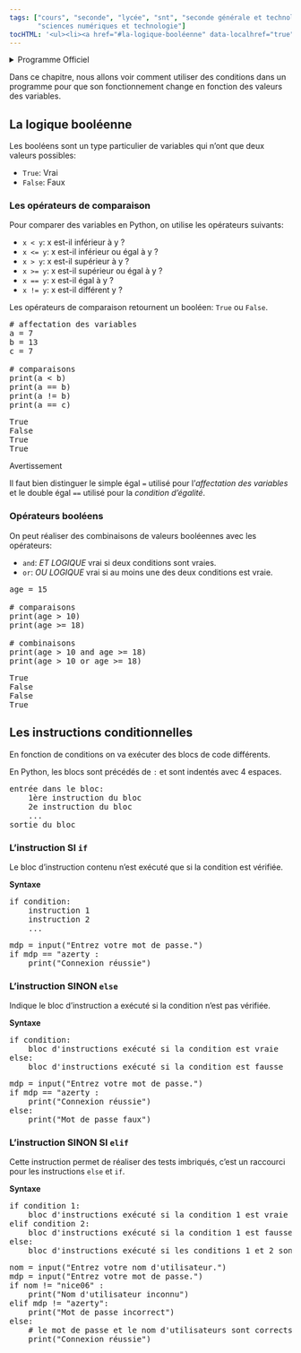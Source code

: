 ```yaml
---
tags: ["cours", "seconde", "lycée", "snt", "seconde générale et technologique",
       "sciences numériques et technologie"]
tocHTML: '<ul><li><a href="#la-logique-booléenne" data-localhref="true">La logique booléenne</a></li><ul><li><a href="#les-opérateurs-de-comparaison" data-localhref="true">Les opérateurs de comparaison</a></li><li><a href="#opérateurs-booléens" data-localhref="true">Opérateurs booléens</a></li></ul><li><a href="#les-instructions-conditionnelles" data-localhref="true">Les instructions conditionnelles</a></li><ul><li><a href="#linstruction-si-if" data-localhref="true">L’instruction SI <code>if</code></a></li><li><a href="#linstruction-sinon-else" data-localhref="true">L’instruction SINON <code>else</code></a></li><li><a href="#linstruction-sinon-si-elif" data-localhref="true">L’instruction SINON SI <code>elif</code></a></li></ul></ul>'
---
```






<details class="programme"><summary>Programme Officiel</summary>
<table class="table table-bordered table-hover">
<thead class="table-warning">
<tr class="header">
<th><div class="highlight"><pre><span></span>    **Contenus**
</pre></div>
</th>
<th><div class="highlight"><pre><span></span>            **Capacités attendues**
</pre></div>
</th>
</tr>
</thead>
<tbody>
<tr class="odd">
<td>Instructions conditionnelles</td>
<td>Écrire et développer des programmes pour répondre à des problèmes et modéliser des phénomènes physiques, économiques et sociaux.</td>
</tr>
</tbody>
</table>
<a class="lien-programme" href="../programme/">Lien vers le programme complet</a></details>

<div class="intro quarto-layout-panel">
<div class="quarto-layout-row quarto-layout-valign-top">
<div class="quarto-layout-cell" style="flex-basis: 50.0%;justify-content: center;">
<p>Dans ce chapitre, nous allons voir comment utiliser des conditions dans un programme pour que son fonctionnement change en fonction des valeurs des variables.</p>
</div>
<div class="quarto-layout-cell" style="flex-basis: 50.0%;justify-content: center;">
<p><wc-wikimage title="110_to_91_interchange_-_panoramio.jpg" caption="Beaucoup de chemins ont possibles, reste à aller sur le bon en fonction de notre destination."></wc-wikimage></p>
</div>
</div>
</div>
<h2 id="la-logique-booléenne" class="anchored">La logique booléenne</h2>
<p>Les booléens sont un type particulier de variables qui n’ont que deux valeurs possibles:</p>
<ul>
<li><code>True</code>: Vrai</li>
<li><code>False</code>: Faux</li>
</ul>
<h3 id="les-opérateurs-de-comparaison" class="anchored">Les opérateurs de comparaison</h3>
<p>Pour comparer des variables en Python, on utilise les opérateurs suivants:</p>
<ul>
<li><code>x &lt; y</code>: x est-il inférieur à y ?</li>
<li><code>x &lt;= y</code>: x est-il inférieur ou égal à y ?</li>
<li><code>x &gt; y</code>: x est-il supérieur à y ?</li>
<li><code>x &gt;= y</code>: x est-il supérieur ou égal à y ?</li>
<li><code>x == y</code>: x est-il égal à y ?</li>
<li><code>x != y</code>: x est-il différent y ?</li>
</ul>
<p>Les opérateurs de comparaison retournent un booléen: <code>True</code> ou <code>False</code>.</p>
<div class="examples">
<div class="cell" data-execution_count="1">
<div class="highlight"><pre><span></span><span class="c1"># affectation des variables</span>
<span class="n">a</span> <span class="o">=</span> <span class="mi">7</span>
<span class="n">b</span> <span class="o">=</span> <span class="mi">13</span>
<span class="n">c</span> <span class="o">=</span> <span class="mi">7</span>
<span></span>
<span class="c1"># comparaisons</span>
<span class="nb">print</span><span class="p">(</span><span class="n">a</span> <span class="o">&lt;</span> <span class="n">b</span><span class="p">)</span> 
<span class="nb">print</span><span class="p">(</span><span class="n">a</span> <span class="o">==</span> <span class="n">b</span><span class="p">)</span>
<span class="nb">print</span><span class="p">(</span><span class="n">a</span> <span class="o">!=</span> <span class="n">b</span><span class="p">)</span>
<span class="nb">print</span><span class="p">(</span><span class="n">a</span> <span class="o">==</span> <span class="n">c</span><span class="p">)</span>
</pre></div>

<div class="cell-output cell-output-stdout">
<div class="highlight"><pre><span></span>True
False
True
True
</pre></div>

</div>
</div>
</div>
<div class="callout-warning callout callout-style-default callout-captioned">
<div class="callout-header d-flex align-content-center">
<div class="callout-icon-container">
<i class="callout-icon"></i>
</div>
<div class="callout-caption-container flex-fill">
Avertissement
</div>
</div>
<div class="callout-body-container callout-body">
<p>Il faut bien distinguer le simple égal <code>=</code> utilisé pour l’<em>affectation des variables</em> et le double égal <code>==</code> utilisé pour la <em>condition d’égalité</em>.</p>
</div>
</div>
<h3 id="opérateurs-booléens" class="anchored">Opérateurs booléens</h3>
<p>On peut réaliser des combinaisons de valeurs booléennes avec les opérateurs:</p>
<ul>
<li><code>and</code>: <em>ET LOGIQUE</em> vrai si deux conditions sont vraies.</li>
<li><code>or</code>: <em>OU LOGIQUE</em> vrai si au moins une des deux conditions est vraie.</li>
</ul>
<div class="examples">
<div class="cell" data-execution_count="2">
<div class="highlight"><pre><span></span><span class="n">age</span> <span class="o">=</span> <span class="mi">15</span>
<span></span>
<span class="c1"># comparaisons</span>
<span class="nb">print</span><span class="p">(</span><span class="n">age</span> <span class="o">&gt;</span> <span class="mi">10</span><span class="p">)</span>  
<span class="nb">print</span><span class="p">(</span><span class="n">age</span> <span class="o">&gt;=</span> <span class="mi">18</span><span class="p">)</span> 
<span></span>
<span class="c1"># combinaisons</span>
<span class="nb">print</span><span class="p">(</span><span class="n">age</span> <span class="o">&gt;</span> <span class="mi">10</span> <span class="ow">and</span> <span class="n">age</span> <span class="o">&gt;=</span> <span class="mi">18</span><span class="p">)</span>  
<span class="nb">print</span><span class="p">(</span><span class="n">age</span> <span class="o">&gt;</span> <span class="mi">10</span> <span class="ow">or</span> <span class="n">age</span> <span class="o">&gt;=</span> <span class="mi">18</span><span class="p">)</span>   
</pre></div>

<div class="cell-output cell-output-stdout">
<div class="highlight"><pre><span></span>True
False
False
True
</pre></div>

</div>
</div>
</div>
<h2 id="les-instructions-conditionnelles" class="anchored">Les instructions conditionnelles</h2>
<p>En fonction de conditions on va exécuter des blocs de code différents.</p>
<p>En Python, les blocs sont précédés de <code>:</code> et sont indentés avec 4 espaces.</p>
<div class="highlight"><pre><span></span>entrée dans le bloc:
    1ère instruction du bloc
    2e instruction du bloc
    ...
sortie du bloc
</pre></div>

<h3 id="linstruction-si-if" class="anchored">L’instruction SI <code>if</code></h3>
<p>Le bloc d’instruction contenu n’est exécuté que si la condition est vérifiée.</p>
<p><strong>Syntaxe</strong></p>
<div class="highlight"><pre><span></span><span class="k">if</span> <span class="n">condition</span><span class="p">:</span>
<span class="n">    instruction</span> <span class="mi">1</span>
<span class="n">    instruction</span> <span class="mi">2</span>
<span class="o">    ...</span>
</pre></div>

<div class="example">
<div class="highlight"><pre><span></span><span class="n">mdp</span> <span class="o">=</span> <span class="nb">input</span><span class="p">(</span><span class="s2">"Entrez votre mot de passe."</span><span class="p">)</span>
<span class="k">if</span> <span class="n">mdp</span> <span class="o">==</span> <span class="s2">"azerty :</span>
<span class="nb">    print</span><span class="p">(</span><span class="s2">"Connexion réussie"</span><span class="p">)</span>
</pre></div>

</div>
<h3 id="linstruction-sinon-else" class="anchored">L’instruction SINON <code>else</code></h3>
<p>Indique le bloc d’instruction a exécuté si la condition n’est pas vérifiée.</p>
<p><strong>Syntaxe</strong></p>
<div class="highlight"><pre><span></span><span class="k">if</span> <span class="n">condition</span><span class="p">:</span>
<span class="n">    bloc</span> <span class="n">d</span><span class="s1">'instructions exécuté si la condition est vraie</span>
<span class="k">else</span><span class="p">:</span>
<span class="n">    bloc</span> <span class="n">d</span><span class="s1">'instructions exécuté si la condition est fausse</span>
</pre></div>

<div class="example">
<div class="highlight"><pre><span></span><span class="n">mdp</span> <span class="o">=</span> <span class="nb">input</span><span class="p">(</span><span class="s2">"Entrez votre mot de passe."</span><span class="p">)</span>
<span class="k">if</span> <span class="n">mdp</span> <span class="o">==</span> <span class="s2">"azerty :</span>
<span class="nb">    print</span><span class="p">(</span><span class="s2">"Connexion réussie"</span><span class="p">)</span>
<span class="k">else</span><span class="p">:</span>
<span class="nb">    print</span><span class="p">(</span><span class="s2">"Mot de passe faux"</span><span class="p">)</span>
</pre></div>

</div>
<h3 id="linstruction-sinon-si-elif" class="anchored">L’instruction SINON SI <code>elif</code></h3>
<p>Cette instruction permet de réaliser des tests imbriqués, c’est un raccourci pour les instructions <code>else</code> et <code>if</code>.</p>
<p><strong>Syntaxe</strong></p>
<div class="highlight"><pre><span></span><span class="k">if</span> <span class="n">condition</span> <span class="mi">1</span><span class="p">:</span>
<span class="n">    bloc</span> <span class="n">d</span><span class="s1">'instructions exécuté si la condition 1 est vraie</span>
<span class="k">elif</span> <span class="n">condition</span> <span class="mi">2</span><span class="p">:</span>
<span class="n">    bloc</span> <span class="n">d</span><span class="s1">'instructions exécuté si la condition 1 est fausse et la condition 2 vraie</span>
<span class="k">else</span><span class="p">:</span>
<span class="n">    bloc</span> <span class="n">d</span><span class="s1">'instructions exécuté si les conditions 1 et 2 sont fausses</span>
</pre></div>

<div class="example">
<div class="highlight"><pre><span></span><span class="n">nom</span> <span class="o">=</span> <span class="nb">input</span><span class="p">(</span><span class="s2">"Entrez votre nom d'utilisateur."</span><span class="p">)</span>
<span class="n">mdp</span> <span class="o">=</span> <span class="nb">input</span><span class="p">(</span><span class="s2">"Entrez votre mot de passe."</span><span class="p">)</span>
<span class="k">if</span> <span class="n">nom</span> <span class="o">!=</span> <span class="s2">"nice06"</span> <span class="p">:</span>
<span class="nb">    print</span><span class="p">(</span><span class="s2">"Nom d'utilisateur inconnu"</span><span class="p">)</span>
<span class="k">elif</span> <span class="n">mdp</span> <span class="o">!=</span> <span class="s2">"azerty"</span><span class="p">:</span>
<span class="nb">    print</span><span class="p">(</span><span class="s2">"Mot de passe incorrect"</span><span class="p">)</span>
<span class="k">else</span><span class="p">:</span>
<span class="c1">    # le mot de passe et le nom d'utilisateurs sont corrects</span>
<span class="nb">    print</span><span class="p">(</span><span class="s2">"Connexion réussie"</span><span class="p">)</span>
</pre></div>

</div>

